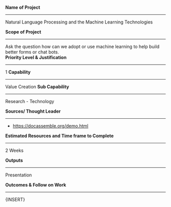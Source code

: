 
**Name of Project**
___

Natural Language Processing and the Machine Learning Technologies

**Scope of Project**
___

Ask the question how can we adopt or use machine learning to help build better forms or chat bots.  
**Priority Level & Justification**
___

1
**Capability**
___

Value Creation 
**Sub Capability** 
___

Research - Technology

**Sources/ Thought Leader**
___

* https://docassemble.org/demo.html


**Estimated Resources and Time frame to Complete**
___

2 Weeks

**Outputs**
___

Presentation 

**Outcomes & Follow on Work**
___

{INSERT}
